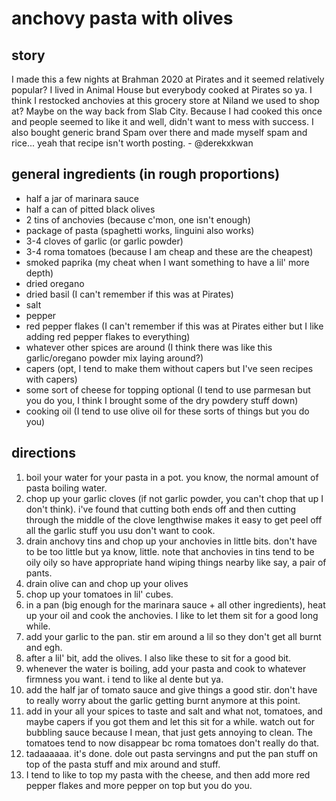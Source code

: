 # anchovy pasta with olives

## story
I made this a few nights at Brahman 2020 at Pirates and it seemed relatively popular? I lived in Animal House but everybody cooked at Pirates so ya. I think I restocked anchovies at this grocery store at Niland we used to shop at? Maybe on the way back from Slab City. Because I had cooked this once and people seemed to like it and well, didn't want to mess with success. I also bought generic brand Spam over there and made myself spam and rice... yeah that recipe isn't worth posting. - @derekxkwan

## general ingredients (in rough proportions)
- half a jar of marinara sauce
- half a can of pitted black olives
- 2 tins of anchovies (because c'mon, one isn't enough)
- package of pasta (spaghetti works, linguini also works)
- 3-4 cloves of garlic (or garlic powder)
- 3-4 roma tomatoes (because I am cheap and these are the cheapest)
- smoked paprika (my cheat when I want something to have a lil' more depth)
- dried oregano
- dried basil (I can't remember if this was at Pirates)
- salt
- pepper
- red pepper flakes (I can't remember if this was at Pirates either but I like adding red pepper flakes to everything)
- whatever other spices are around (I think there was like this garlic/oregano powder mix laying around?)
- capers (opt, I tend to make them without capers but I've seen recipes with capers)
- some sort of cheese for topping optional (I tend to use parmesan but you do you, I think I brought some of the dry powdery stuff down)
- cooking oil (I tend to use olive oil for these sorts of things but you do you)

## directions
1. boil your water for your pasta in a pot. you know, the normal amount of pasta boiling water.
2. chop up your garlic cloves (if not garlic powder, you can't chop that up I don't think). i've found that cutting both ends off and then cutting through the middle of the clove lengthwise makes it easy to get peel off all the garlic stuff you usu don't want to cook.
3. drain anchovy tins and chop up your anchovies in little bits. don't have to be too little but ya know, little. note that anchovies in tins tend to be oily oily so have appropriate hand wiping things nearby like say, a pair of pants.
4. drain olive can and chop up your olives
5. chop up your tomatoes in lil' cubes. 
6. in a pan (big enough for the marinara sauce + all other ingredients), heat up your oil and cook the anchovies. I like to let them sit for a good long while.
7. add your garlic to the pan. stir em around a lil so they don't get all burnt and egh.
8. after a lil' bit, add the olives. I also like these to sit for a good bit.
9. whenever the water is boiling, add your pasta and cook to whatever firmness you want. i tend to like al dente but ya.
10. add the half jar of tomato sauce and give things a good stir. don't have to really worry about the garlic getting burnt anymore at this point.
11. add in your all your spices to taste and salt and what not, tomatoes, and maybe capers if you got them and let this sit for a while. watch out for bubbling sauce because I mean, that just gets annoying to clean. The tomatoes tend to now disappear bc roma tomatoes don't really do that.
12. tadaaaaaa. it's done. dole out pasta servingns and put the pan stuff on top of the pasta stuff and mix around and stuff.
13. I tend to like to top my pasta with the cheese, and then add more red pepper flakes and more pepper on top but you do you.
